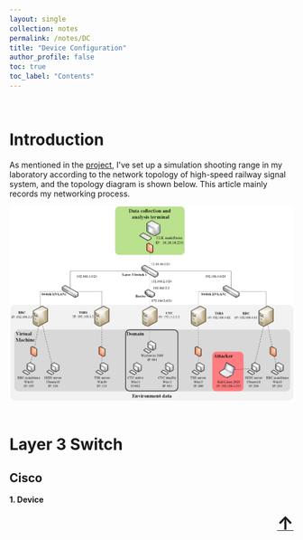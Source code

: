 ```yaml
---
layout: single
collection: notes
permalink: /notes/DC
title: "Device Configuration"
author_profile: false
toc: true
toc_label: "Contents"
---
```


<a name="top"></a>

<br>

# Introduction
As mentioned in the [project](), I've set up a simulation shooting range in my laboratory according to the network topology of high-speed railway signal system, and the topology diagram is shown below. This article mainly records my networking process.

<div align="center"> <img alt="dc1" src="https://github.com/jayzheng98/jayzheng98.github.io/blob/master/images/proj2-1.png?raw=true" width="800px"> </div><br>

# Layer 3 Switch
## Cisco 
**1. Device**

<div align="right"><a class="top-link hide" href="#top"><font size="6"><b>↑</b></font></a></div><br>
